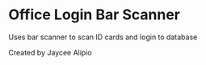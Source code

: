 # Office Login Bar Scanner
 Uses bar scanner to scan ID cards and login to database

Created by Jaycee Alipio